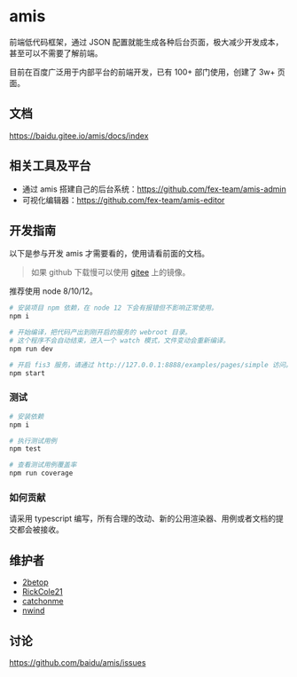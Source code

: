 # amis

前端低代码框架，通过 JSON 配置就能生成各种后台页面，极大减少开发成本，甚至可以不需要了解前端。

目前在百度广泛用于内部平台的前端开发，已有 100+ 部门使用，创建了 3w+ 页面。

## 文档

<https://baidu.gitee.io/amis/docs/index>

## 相关工具及平台

- 通过 amis 搭建自己的后台系统：https://github.com/fex-team/amis-admin
- 可视化编辑器：https://github.com/fex-team/amis-editor

## 开发指南

以下是参与开发 amis 才需要看的，使用请看前面的文档。

> 如果 github 下载慢可以使用 [gitee](https://gitee.com/baidu/amis) 上的镜像。

推荐使用 node 8/10/12。

```bash
# 安装项目 npm 依赖，在 node 12 下会有报错但不影响正常使用。
npm i

# 开始编译，把代码产出到刚开启的服务的 webroot 目录。
# 这个程序不会自动结束，进入一个 watch 模式，文件变动会重新编译。
npm run dev

# 开启 fis3 服务，请通过 http://127.0.0.1:8888/examples/pages/simple 访问。
npm start
```

### 测试

```bash
# 安装依赖
npm i

# 执行测试用例
npm test

# 查看测试用例覆盖率
npm run coverage
```

### 如何贡献

请采用 typescript 编写，所有合理的改动、新的公用渲染器、用例或者文档的提交都会被接收。

## 维护者

- [2betop](https://github.com/2betop)
- [RickCole21](https://github.com/RickCole21)
- [catchonme](https://github.com/catchonme)
- [nwind](https://github.com/nwind)

## 讨论

<https://github.com/baidu/amis/issues>
